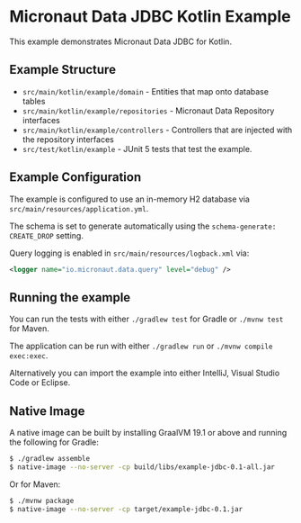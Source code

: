 # Micronaut Data JDBC Kotlin Example

This example demonstrates Micronaut Data JDBC for Kotlin.

## Example Structure

* `src/main/kotlin/example/domain` - Entities that map onto database tables
* `src/main/kotlin/example/repositories` - Micronaut Data Repository interfaces
* `src/main/kotlin/example/controllers` - Controllers that are injected with the repository interfaces
* `src/test/kotlin/example` - JUnit 5 tests that test the example.

## Example Configuration

The example is configured to use an in-memory H2 database via `src/main/resources/application.yml`.

The schema is set to generate automatically using the `schema-generate: CREATE_DROP` setting.

Query logging is enabled in `src/main/resources/logback.xml` via:

```xml
<logger name="io.micronaut.data.query" level="debug" />
```

## Running the example

You can run the tests with either `./gradlew test` for Gradle or `./mvnw test` for Maven.

The application can be run with either `./gradlew run` or `./mvnw compile exec:exec`. 

Alternatively you can import the example into either IntelliJ, Visual Studio Code or Eclipse.

## Native Image

A native image can be built by installing GraalVM 19.1 or above and running the following for Gradle:

```bash
$ ./gradlew assemble 
$ native-image --no-server -cp build/libs/example-jdbc-0.1-all.jar
```

Or for Maven:

```bash
$ ./mvnw package 
$ native-image --no-server -cp target/example-jdbc-0.1.jar
```

 